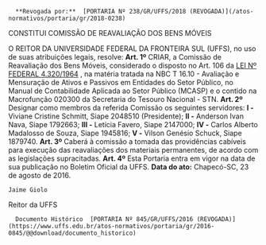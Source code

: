       **Revogada por:**  [PORTARIA Nº 238/GR/UFFS/2018 (REVOGADA)](/atos-normativos/portaria/gr/2018-0238) 

   CONSTITUI COMISSÃO DE REAVALIAÇÃO DOS BENS MÓVEIS  

 O REITOR DA UNIVERSIDADE FEDERAL DA FRONTEIRA SUL (UFFS), no uso de suas atribuições legais, resolve:   **Art. 1º** CRIAR, a Comissão de Reavaliação dos Bens Móveis, considerado o disposto no Art. 106 da [LEI Nº FEDERAL 4.320/1964](http://www.planalto.gov.br/ccivil_03/leis/l4320.htm)  , na matéria tratada na NBC T 16.10 - Avaliação e Mensuração de Ativos e Passivos em Entidades do Setor Público, no Manual de Contabilidade Aplicada ao Setor Público (MCASP) e o contido na Macrofunção 020300 da Secretaria do Tesouro Nacional - STN.   **Art. 2º** Designar como membros da referida Comissão os seguintes servidores: **I -** Viviane Cristine Schmitt, Siape 2048510 (Presidente); **II -** Anderson Ivan Nava, Siape 1792663; **III -** Letícia Favero, Siape 2147000; **IV -** Carlos Alberto Madalosso de Souza, Siape 1945816; **V -** Vilson Genésio Schuck, Siape 1879740.   **Art. 3º** Caberá à comissão a tomada das providências cabíveis para execução das reavaliações dos materiais permanentes, de acordo com as legislações supracitadas.   **Art. 4º** Esta Portaria entra em vigor na data de sua publicação no Boletim Oficial da UFFS.      **Data do ato:** Chapecó-SC, 23 de agosto de 2016.   
 

    Jaime Giolo   
 Reitor da UFFS 

      Documento Histórico  [PORTARIA Nº 845/GR/UFFS/2016 (REVOGADA)](https://www.uffs.edu.br/atos-normativos/portaria/gr/2016-0845/@@download/documento_historico)     
      